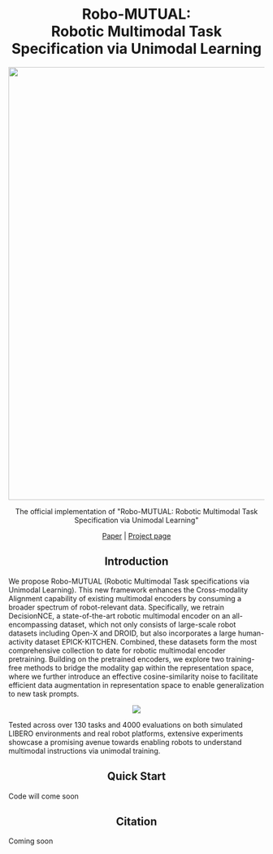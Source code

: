 # <div align="center">Robo-MUTUAL:<br>Robotic Multimodal Task Specification via Unimodal Learning</div>

<div align="center">
    <img src=".git/images/intro.png" width="850">
    <p>
        The official implementation of "Robo-MUTUAL: Robotic Multimodal Task Specification via Unimodal Learning"
    </p>

[Paper](https://arxiv.org/) | [Project page](https://zh1hao.wang/Robo_MUTUAL/)

</div>

## <div align="center">Introduction</div>

We propose Robo-MUTUAL (Robotic Multimodal Task specifications via Unimodal Learning). This new framework enhances the Cross-modality Alignment capability of existing multimodal encoders by consuming a broader spectrum of robot-relevant data. Specifically, we retrain DecisionNCE, a state-of-the-art robotic multimodal encoder on an all-encompassing dataset, which not only consists of large-scale robot datasets including Open-X and DROID, but also incorporates a large human-activity dataset EPICK-KITCHEN. Combined, these datasets form the most comprehensive collection to date for robotic multimodal encoder pretraining. Building on the pretrained encoders, we explore two training-free methods to bridge the modality gap within the representation space, where we further introduce an effective cosine-similarity noise to facilitate efficient data augmentation in representation space to enable generalization to new task prompts. 

<div align='center'>
    <img src=".git/images/overview.png">
</div>

Tested across over 130 tasks and 4000 evaluations on both simulated LIBERO environments and real robot platforms, extensive experiments showcase a promising avenue towards enabling robots to understand multimodal instructions via unimodal training.

## <div align="center">Quick Start</div>
Code will come soon


## <div align="center">Citation</div>
Coming soon